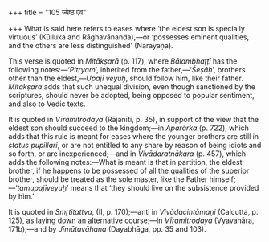 +++
title = "105 ज्येष्ठ एव"

+++
What is said here refers to eases where ‘the eldest son is specially
virtuous’ (Kūlluka and Rāghavānanda),—or ‘possesses eminent qualities,
and the others are less distinguished’ (Nārāyaṇa).

This verse is quoted in *Mitākṣarā* (p. 117), where *Bālambhaṭṭī* has
the following notes:—‘*Pitryam*’, inherited from the father,—‘*Śeṣāḥ*’,
brothers other than the eldest,—*Upajī* *veyuḥ*, should follow him, like
their father. *Mitākṣarā* adds that such unequal division, even though
sanctioned by the scriptures, should never be adopted, being opposed to
popular sentiment, and also to Vedic texts.

It is quoted in *Vīramitrodaya* (Rājanīti, p. 35), in support of the
view that the eldest son should succeed to the kingdom;—in *Aparārka*
(p. 722), which adds that this rule is meant for eases where the younger
brothers are still in *status pupillari*, or are not entitled to any
share by reason of being idiots and so forth, or are inexperienced;—and
in *Vivādaratnākara* (p. 457), which adds the following notes:—What is
meant is that in partition, the eldest brother, if he happens to be
possessed of all the qualities of the superior brother, should be
treated as the sole master, like the Father himself;—‘*tamupajīveyuḥ*’
means that ‘they should live on the subsistence provided by him.’

It is quoted in *Smṛtitattva*, (II, p. 170);—anti in *Vivādacintāmaṇi*
(Calcutta, p. 125), as laying down an alternative course;—in
*Vīramitrodaya* (Vyavahāra, 171b);—and by *Jīmūtavāhana* (Dayabhāga, pp.
35 and 103).


